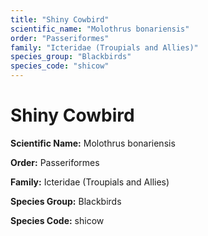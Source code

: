 ```yaml
---
title: "Shiny Cowbird"
scientific_name: "Molothrus bonariensis"
order: "Passeriformes"
family: "Icteridae (Troupials and Allies)"
species_group: "Blackbirds"
species_code: "shicow"
---
```


# Shiny Cowbird

**Scientific Name:** Molothrus bonariensis

**Order:** Passeriformes

**Family:** Icteridae (Troupials and Allies)

**Species Group:** Blackbirds

**Species Code:** shicow
